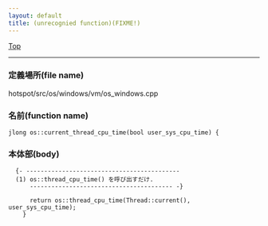 ```yaml
---
layout: default
title: (unrecognied function)(FIXME!)
---
```

[Top](../index.html)

--- 
### 定義場所(file name)
hotspot/src/os/windows/vm/os_windows.cpp

### 名前(function name)
```
jlong os::current_thread_cpu_time(bool user_sys_cpu_time) {
```

### 本体部(body)
```
  {- -------------------------------------------
  (1) os::thread_cpu_time() を呼び出すだけ.
      ---------------------------------------- -}

	  return os::thread_cpu_time(Thread::current(), user_sys_cpu_time);
	}
	
```


